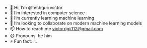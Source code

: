 - 👋 Hi, I’m @techguruvictor
- 👀 I’m interested in computer science
- 🌱 I’m currently learning machine learning
- 💞️ I’m looking to collaborate on modern machine learning models
- 📫 How to reach me victorrigii112@gmail.com
- 😄 Pronouns: he him
- ⚡ Fun fact: ...

<!---
techguruvictor/techguruvictor is a ✨ special ✨ repository because its `README.md` (this file) appears on your GitHub profile.
You can click the Preview link to take a look at your changes.
--->
